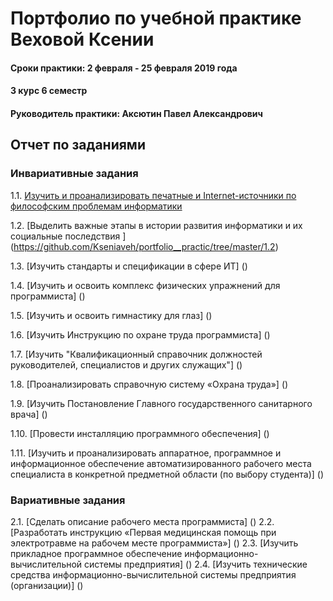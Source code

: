# Портфолио по учебной практике Веховой Ксении
#### Сроки практики: 2 февраля - 25 февраля 2019 года
#### 3 курс 6 семестр
#### Руководитель практики: Аксютин Павел Александрович 


## Отчет по заданиями
### Инвариативные задания
1.1. [Изучить и проанализировать печатные и Internet-источники по философским проблемам информатики ](https://github.com/Kseniaveh/portfolio__practic/tree/master/1.1)  

1.2. [Выделить важные этапы в истории развития информатики и их социальные последствия ] 
(https://github.com/Kseniaveh/portfolio__practic/tree/master/1.2)

1.3. [Изучить стандарты и спецификации в сфере ИТ]
()

1.4. [Изучить и освоить комплекс физических упражнений для программиста]
()

1.5. [Изучить и освоить гимнастику для глаз]
()

1.6. [Изучить Инструкцию по охране труда программиста]
()

1.7. [Изучить "Квалификационный справочник должностей руководителей, специалистов и других служащих"]
()

1.8. [Проанализировать справочную систему «Охрана труда»]
()

1.9. [Изучить Постановление Главного государственного санитарного врача]
()

1.10. [Провести инсталляцию программного обеспечения]
()

1.11. [Изучить и проанализировать аппаратное, программное и информационное обеспечение 
автоматизированного рабочего места специалиста в конкретной предметной области (по выбору студента)]
()


### Вариативные задания

2.1. [Сделать описание рабочего места программиста]
()
2.2. [Разработать инструкцию «Первая медицинская помощь при электротравме на рабочем месте программиста»]
()
2.3. [Изучить прикладное программное обеспечение информационно-вычислительной системы предприятия]
()
2.4. [Изучить технические средства информационно-вычислительной системы предприятия (организации)]
()

